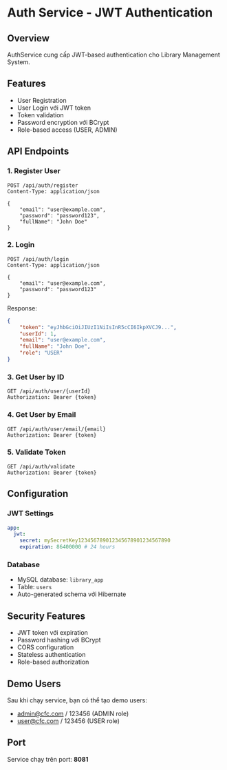 # Auth Service - JWT Authentication

## Overview
AuthService cung cấp JWT-based authentication cho Library Management System.

## Features
- User Registration
- User Login với JWT token
- Token validation
- Password encryption với BCrypt
- Role-based access (USER, ADMIN)

## API Endpoints

### 1. Register User
```
POST /api/auth/register
Content-Type: application/json

{
    "email": "user@example.com",
    "password": "password123",
    "fullName": "John Doe"
}
```

### 2. Login
```
POST /api/auth/login
Content-Type: application/json

{
    "email": "user@example.com",
    "password": "password123"
}
```

Response:
```json
{
    "token": "eyJhbGciOiJIUzI1NiIsInR5cCI6IkpXVCJ9...",
    "userId": 1,
    "email": "user@example.com",
    "fullName": "John Doe",
    "role": "USER"
}
```

### 3. Get User by ID
```
GET /api/auth/user/{userId}
Authorization: Bearer {token}
```

### 4. Get User by Email
```
GET /api/auth/user/email/{email}
Authorization: Bearer {token}
```

### 5. Validate Token
```
GET /api/auth/validate
Authorization: Bearer {token}
```

## Configuration

### JWT Settings
```yaml
app:
  jwt:
    secret: mySecretKey123456789012345678901234567890
    expiration: 86400000 # 24 hours
```

### Database
- MySQL database: `library_app`
- Table: `users`
- Auto-generated schema với Hibernate

## Security Features
- JWT token với expiration
- Password hashing với BCrypt
- CORS configuration
- Stateless authentication
- Role-based authorization

## Demo Users
Sau khi chạy service, bạn có thể tạo demo users:
- admin@cfc.com / 123456 (ADMIN role)
- user@cfc.com / 123456 (USER role)

## Port
Service chạy trên port: **8081**
